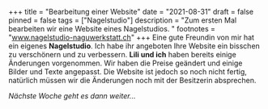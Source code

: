 +++
title = "Bearbeitung einer Website"
date = "2021-08-31"
draft = false
pinned = false
tags = ["Nagelstudio"]
description = "Zum ersten Mal bearbeiten wir eine Website eines Nagelstudios. "
footnotes = "www.nagelstudio-naguwerkstatt.ch"
+++
Eine gute Freundin von mir hat ein eigenes **Nagelstudio**. Ich habe ihr angeboten Ihre Website ein bisschen zu verschönern und zu verbessern. **Lili und ich** haben bereits einige Änderungen vorgenommen. Wir haben die Preise geändert und einige Bilder und Texte angepasst. Die Website ist jedoch so noch nicht fertig, natürlich müssen wir die Änderungen noch mit der Besitzerin absprechen. 

*Nächste Woche geht es dann weiter...*